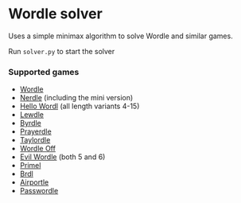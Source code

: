 # Wordle solver

Uses a simple minimax algorithm to solve Wordle and similar games.

Run ```solver.py``` to start the solver

### Supported games
- [Wordle](https://www.nytimes.com/games/wordle/index.html)
- [Nerdle](https://nerdlegame.com/) (including the mini version)
- [Hello Wordl](https://hellowordl.net/) (all length variants 4-15)
- [Lewdle](https://www.lewdlegame.com/)
- [Byrdle](https://www.byrdle.net/)
- [Prayerdle](https://graceupongrace.org.uk/prayerdle/)
- [Taylordle](https://www.taylordle.com/)
- [Wordle Off](http://wordle.jonyork.net/)
- [Evil Wordle](https://swag.github.io/evil-wordle/) (both 5 and 6)
- [Primel](https://converged.yt/primel/)
- [Brdl](https://brdl.alex.gd/)
- [Airportle](https://airportle.scottscheapflights.com/)
- [Passwordle](https://passwordle.com/)
